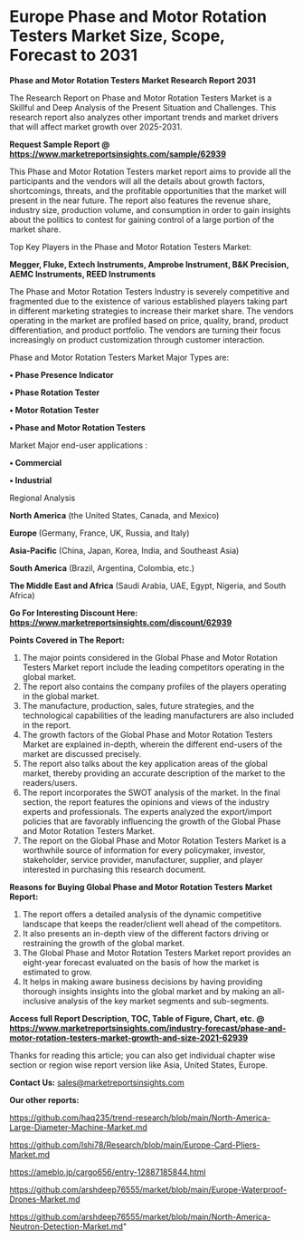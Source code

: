  # Europe Phase and Motor Rotation Testers Market Size, Scope, Forecast to 2031

<strong>Phase and Motor Rotation Testers Market Research Report 2031</strong>

The Research Report on Phase and Motor Rotation Testers Market is a Skillful and Deep Analysis of the Present Situation and Challenges. This research report also analyzes other important trends and market drivers that will affect market growth over 2025-2031.

<strong>Request Sample Report @ <a href=https://www.marketreportsinsights.com/sample/62939>https://www.marketreportsinsights.com/sample/62939</a></strong>

This Phase and Motor Rotation Testers market report aims to provide all the participants and the vendors will all the details about growth factors, shortcomings, threats, and the profitable opportunities that the market will present in the near future. The report also features the revenue share, industry size, production volume, and consumption in order to gain insights about the politics to contest for gaining control of a large portion of the market share.

Top Key Players in the Phase and Motor Rotation Testers Market:

<strong>Megger, Fluke, Extech Instruments, Amprobe Instrument, B&K Precision, AEMC Instruments, REED Instruments</strong>

The Phase and Motor Rotation Testers Industry is severely competitive and fragmented due to the existence of various established players taking part in different marketing strategies to increase their market share. The vendors operating in the market are profiled based on price, quality, brand, product differentiation, and product portfolio. The vendors are turning their focus increasingly on product customization through customer interaction.

Phase and Motor Rotation Testers Market Major Types are:

<strong>• Phase Presence Indicator

• Phase Rotation Tester

• Motor Rotation Tester

• Phase and Motor Rotation Testers</strong>

Market Major end-user applications :

<strong>• Commercial

• Industrial</strong>

Regional Analysis

</u><strong><b>North America</b></strong> (the United States, Canada, and Mexico)

<strong><b>Europe </b></strong>(Germany, France, UK, Russia, and Italy)

<strong><b>Asia-Pacific</b></strong> (China, Japan, Korea, India, and Southeast Asia)

<strong><b>South America</b></strong> (Brazil, Argentina, Colombia, etc.)

<strong><b>The Middle East and Africa</b></strong> (Saudi Arabia, UAE, Egypt, Nigeria, and South Africa)

<strong>Go For Interesting Discount Here: <a href=https://www.marketreportsinsights.com/discount/62939>https://www.marketreportsinsights.com/discount/62939</a></strong>

<strong>Points Covered in The Report:</strong>
<ol>
  <li>The major points considered in the Global Phase and Motor Rotation Testers Market report include the leading competitors operating in the global market.</li>
  <li>The report also contains the company profiles of the players operating in the global market.</li>
  <li>The manufacture, production, sales, future strategies, and the technological capabilities of the leading manufacturers are also included in the report.</li>
  <li>The growth factors of the Global Phase and Motor Rotation Testers Market are explained in-depth, wherein the different end-users of the market are discussed precisely.</li>
  <li>The report also talks about the key application areas of the global market, thereby providing an accurate description of the market to the readers/users.</li>
  <li>The report incorporates the SWOT analysis of the market. In the final section, the report features the opinions and views of the industry experts and professionals. The experts analyzed the export/import policies that are favorably influencing the growth of the Global Phase and Motor Rotation Testers Market.</li>
  <li>The report on the Global Phase and Motor Rotation Testers Market is a worthwhile source of information for every policymaker, investor, stakeholder, service provider, manufacturer, supplier, and player interested in purchasing this research document.</li>
</ol>
<strong>Reasons for Buying Global Phase and Motor Rotation Testers Market Report:</strong>

<ol>
  <li>The report offers a detailed analysis of the dynamic competitive landscape that keeps the reader/client well ahead of the competitors.</li>
  <li>It also presents an in-depth view of the different factors driving or restraining the growth of the global market.</li>
  <li>The Global Phase and Motor Rotation Testers Market report provides an eight-year forecast evaluated on the basis of how the market is estimated to grow.</li>
  <li>It helps in making aware business decisions by having providing thorough insights insights into the global market and by making an all-inclusive analysis of the key market segments and sub-segments.</li>
</ol>
<strong>Access full Report Description, TOC, Table of Figure, Chart, etc. @ <a href=https://www.marketreportsinsights.com/industry-forecast/phase-and-motor-rotation-testers-market-growth-and-size-2021-62939>https://www.marketreportsinsights.com/industry-forecast/phase-and-motor-rotation-testers-market-growth-and-size-2021-62939</a></strong>


Thanks for reading this article; you can also get individual chapter wise section or region wise report version like Asia, United States, Europe.

<strong>Contact Us:</strong>
sales@marketreportsinsights.com

<strong>Our other reports:</strong>

<a href=https://github.com/haq235/trend-research/blob/main/North-America-Large-Diameter-Machine-Market.md>https://github.com/haq235/trend-research/blob/main/North-America-Large-Diameter-Machine-Market.md</a>

<a href=https://github.com/Ishi78/Research/blob/main/Europe-Card-Pliers-Market.md>https://github.com/Ishi78/Research/blob/main/Europe-Card-Pliers-Market.md</a>

<a href=https://ameblo.jp/cargo656/entry-12887185844.html>https://ameblo.jp/cargo656/entry-12887185844.html</a>

<a href=https://github.com/arshdeep76555/market/blob/main/Europe-Waterproof-Drones-Market.md>https://github.com/arshdeep76555/market/blob/main/Europe-Waterproof-Drones-Market.md</a>

<a href=https://github.com/arshdeep76555/market/blob/main/North-America-Neutron-Detection-Market.md>https://github.com/arshdeep76555/market/blob/main/North-America-Neutron-Detection-Market.md</a>"
